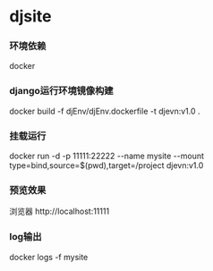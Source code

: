 # djsite

### 环境依赖
docker

### django运行环境镜像构建
docker build -f djEnv/djEnv.dockerfile -t djevn:v1.0 .

### 挂载运行
docker run -d -p 11111:22222 --name mysite --mount type=bind,source=$(pwd),target=/project djevn:v1.0

### 预览效果
浏览器 http://localhost:11111

### log输出
docker logs -f mysite